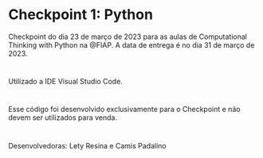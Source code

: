 # Checkpoint 1: Python 
Checkpoint do dia 23 de março de 2023 para as aulas de Computational Thinking with Python na @FIAP.
A data de entrega é no dia 31 de março de 2023.
#
Utilizado a IDE Visual Studio Code.
#
Esse código foi desenvolvido exclusivamente para o Checkpoint e não devem ser utilizados para venda.
#
Desenvolvedoras: Lety Resina e Camis Padalino

